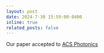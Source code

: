 ```yaml
---
layout: post
date: 2024-7-30 15:59:00-0400
inline: true
related_posts: false
---
```


Our paper accepted to <a href="https://pubs.acs.org/doi/full/10.1021/acsphotonics.4c00602?casa_token=x1f71yy-fbQAAAAA%3AdHH_iLm_NXQuKth5uBvXy5lwFWc6KM82yWu5-2B2u0vqgiq8xxCv4_GSS-uxDJLb8vJigrEvDjl1La8">ACS Photonics</a>
